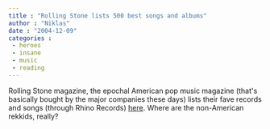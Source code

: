 ```yaml
---
title : "Rolling Stone lists 500 best songs and albums"
author : "Niklas"
date : "2004-12-09"
categories : 
 - heroes
 - insane
 - music
 - reading
---
```


Rolling Stone magazine, the epochal American pop music magazine (that's basically bought by the major companies these days) lists their fave records and songs (through Rhino Records) [here](http://www.rhino.com/rs500). Where are the non-American rekkids, really?
